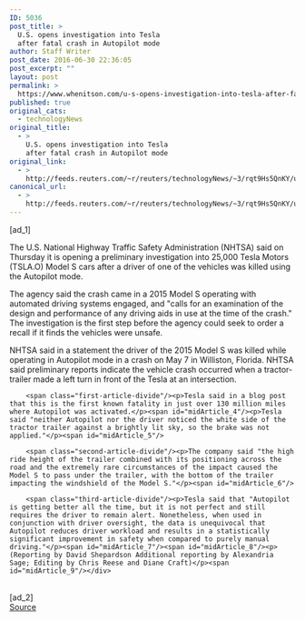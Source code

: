 ```yaml
---
ID: 5036
post_title: >
  U.S. opens investigation into Tesla
  after fatal crash in Autopilot mode
author: Staff Writer
post_date: 2016-06-30 22:36:05
post_excerpt: ""
layout: post
permalink: >
  https://www.whenitson.com/u-s-opens-investigation-into-tesla-after-fatal-crash-in-autopilot-mode/
published: true
original_cats:
  - technologyNews
original_title:
  - >
    U.S. opens investigation into Tesla
    after fatal crash in Autopilot mode
original_link:
  - >
    http://feeds.reuters.com/~r/reuters/technologyNews/~3/rqt9Hs5QnKY/us-tesla-investigation-idUSKCN0ZG2ZC
canonical_url:
  - >
    http://feeds.reuters.com/~r/reuters/technologyNews/~3/rqt9Hs5QnKY/us-tesla-investigation-idUSKCN0ZG2ZC
---
```

 [ad_1]
<br><div id="articleText">
<span id="midArticle_start"/>

<span id="midArticle_0"/><span class="focusParagraph" readability="5"><p><span class="articleLocatio&lt;/span&gt;n">The U.S. National Highway Traffic Safety Administration (NHTSA) said on Thursday it is opening a preliminary investigation into 25,000 Tesla Motors (<span id="symbol_TSLA.O_0">TSLA.O</span>) Model S cars after a driver of one of the vehicles was killed using the Autopilot mode.</span></p></span><span id="midArticle_1"/><p>The agency said the crash came in a 2015 Model S operating with automated driving systems engaged, and "calls for an examination of the design and performance of any driving aids in use at the time of the crash." The investigation is the first step before the agency could seek to order a recall if it finds the vehicles were unsafe.</p><span id="midArticle_2"/><p>NHTSA said in a statement the driver of the 2015 Model S was killed while operating in Autopilot mode in a crash on May 7 in Williston, Florida. NHTSA said preliminary reports indicate the vehicle crash occurred when a tractor-trailer made a left turn in front of the Tesla at an intersection.</p><span id="midArticle_3"/>
        
        <span class="first-article-divide"/><p>Tesla said in a blog post that this is the first known fatality in just over 130 million miles where Autopilot was activated.</p><span id="midArticle_4"/><p>Tesla said "neither Autopilot nor the driver noticed the white side of the tractor trailer against a brightly lit sky, so the brake was not applied."</p><span id="midArticle_5"/>
        
        <span class="second-article-divide"/><p>The company said "the high ride height of the trailer combined with its positioning across the road and the extremely rare circumstances of the impact caused the Model S to pass under the trailer, with the bottom of the trailer impacting the windshield of the Model S."</p><span id="midArticle_6"/>
        
        <span class="third-article-divide"/><p>Tesla said that "Autopilot is getting better all the time, but it is not perfect and still requires the driver to remain alert. Nonetheless, when used in conjunction with driver oversight, the data is unequivocal that Autopilot reduces driver workload and results in a statistically significant improvement in safety when compared to purely manual driving."</p><span id="midArticle_7"/><span id="midArticle_8"/><p> (Reporting by David Shepardson Additional reporting by Alexandria Sage; Editing by Chris Reese and Diane Craft)</p><span id="midArticle_9"/></div>
<br>[ad_2]
<br><a href="http://feeds.reuters.com/~r/reuters/technologyNews/~3/rqt9Hs5QnKY/us-tesla-investigation-idUSKCN0ZG2ZC">Source </a>